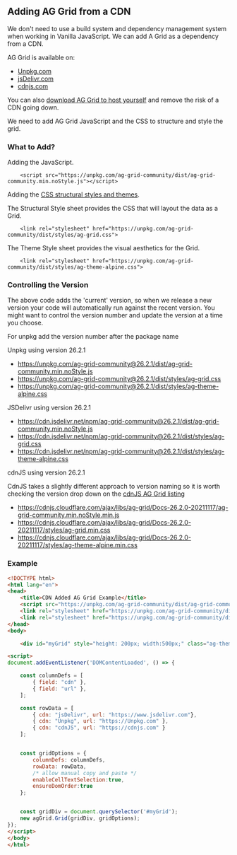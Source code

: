 ## Adding AG Grid from a CDN

We don't need to use a build system and dependency management system when working in Vanilla JavaScript. We can add A Grid as a dependency from a CDN.

AG Grid is available on:


- [Unpkg.com](https://unpkg.com/ag-grid-community/)
- [jsDelivr.com](https://www.jsdelivr.com/package/npm/ag-grid-community)
- [cdnjs.com](https://cdnjs.com/libraries/ag-grid)

You can also [download AG Grid to host yourself](https://ag-grid.com/javascript-data-grid/download/) and remove the risk of a CDN going down.

We need to add AG Grid JavaScript and the CSS to structure and style the grid.


### What to Add?


Adding the JavaScript.

```
    <script src="https://unpkg.com/ag-grid-community/dist/ag-grid-community.min.noStyle.js"></script>
```    

Adding the [CSS structural styles and themes](https://ag-grid.com/javascript-data-grid/themes-provided/#cdn).

The Structural Style sheet provides the CSS that will layout the data as a Grid.

```
    <link rel="stylesheet" href="https://unpkg.com/ag-grid-community/dist/styles/ag-grid.css">
```    

The Theme Style sheet provides the visual aesthetics for the Grid.

```
    <link rel="stylesheet" href="https://unpkg.com/ag-grid-community/dist/styles/ag-theme-alpine.css">
```    


### Controlling the Version

The above code adds the 'current' version, so when we release a new version your code will automatically run against the recent version. You might want to control the version number and update the version at a time you choose.

For unpkg add the version number after the package name

Unpkg using version 26.2.1

- https://unpkg.com/ag-grid-community@26.2.1/dist/ag-grid-community.min.noStyle.js
- https://unpkg.com/ag-grid-community@26.2.1/dist/styles/ag-grid.css
- https://unpkg.com/ag-grid-community@26.2.1/dist/styles/ag-theme-alpine.css


JSDelivr using version 26.2.1

- https://cdn.jsdelivr.net/npm/ag-grid-community@26.2.1/dist/ag-grid-community.min.noStyle.js
- https://cdn.jsdelivr.net/npm/ag-grid-community@26.2.1/dist/styles/ag-grid.css
- https://cdn.jsdelivr.net/npm/ag-grid-community@26.2.1/dist/styles/ag-theme-alpine.css

cdnJS using version 26.2.1

CdnJS takes a slightly different approach to version naming so it is worth checking the version drop down on the [cdnJS AG Grid listing](https://cdnjs.com/libraries/ag-grid)

- https://cdnjs.cloudflare.com/ajax/libs/ag-grid/Docs-26.2.0-20211117/ag-grid-community.min.noStyle.min.js
- https://cdnjs.cloudflare.com/ajax/libs/ag-grid/Docs-26.2.0-20211117/styles/ag-grid.min.css
- https://cdnjs.cloudflare.com/ajax/libs/ag-grid/Docs-26.2.0-20211117/styles/ag-theme-alpine.min.css


### Example

```html
<!DOCTYPE html>
<html lang="en">
<head>
    <title>CDN Added AG Grid Example</title>
    <script src="https://unpkg.com/ag-grid-community/dist/ag-grid-community.min.js"></script>
    <link rel="stylesheet" href="https://unpkg.com/ag-grid-community/dist/styles/ag-grid.css">
    <link rel="stylesheet" href="https://unpkg.com/ag-grid-community/dist/styles/ag-theme-alpine.css">
</head>
<body>

    <div id="myGrid" style="height: 200px; width:500px;" class="ag-theme-alpine"></div>

<script>
document.addEventListener('DOMContentLoaded', () => {

    const columnDefs = [
        { field: "cdn" },
        { field: "url" },
    ];

    const rowData = [
        { cdn: "jsDelivr", url: "https://www.jsdelivr.com"},
        { cdn: "Unpkg", url: "https://Unpkg.com" },
        { cdn: "cdnJS", url: "https://cdnjs.com" }
    ];


    const gridOptions = {
        columnDefs: columnDefs,
        rowData: rowData,
        /* allow manual copy and paste */
        enableCellTextSelection:true,
        ensureDomOrder:true
    };


    const gridDiv = document.querySelector('#myGrid');
    new agGrid.Grid(gridDiv, gridOptions);
});
</script>
</body>
</html>
```